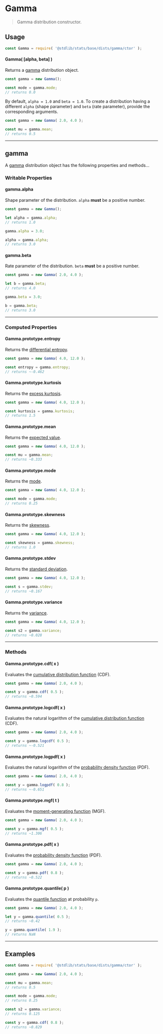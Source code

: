 <!--

@license Apache-2.0

Copyright (c) 2018 The Stdlib Authors.

Licensed under the Apache License, Version 2.0 (the "License");
you may not use this file except in compliance with the License.
You may obtain a copy of the License at

   http://www.apache.org/licenses/LICENSE-2.0

Unless required by applicable law or agreed to in writing, software
distributed under the License is distributed on an "AS IS" BASIS,
WITHOUT WARRANTIES OR CONDITIONS OF ANY KIND, either express or implied.
See the License for the specific language governing permissions and
limitations under the License.

-->

# Gamma

> Gamma distribution constructor.

<!-- Section to include introductory text. Make sure to keep an empty line after the intro `section` element and another before the `/section` close. -->

<section class="intro">

</section>

<!-- /.intro -->

<!-- Package usage documentation. -->

<section class="usage">

## Usage

```javascript
const Gamma = require( '@stdlib/stats/base/dists/gamma/ctor' );
```

#### Gamma( \[alpha, beta] )

Returns a [gamma][gamma-distribution] distribution object.

```javascript
const gamma = new Gamma();

const mode = gamma.mode;
// returns 0.0
```

By default, `alpha = 1.0` and `beta = 1.0`. To create a distribution having a different `alpha` (shape parameter) and `beta` (rate parameter), provide the corresponding arguments.

```javascript
const gamma = new Gamma( 2.0, 4.0 );

const mu = gamma.mean;
// returns 0.5
```

* * *

## gamma

A [gamma][gamma-distribution] distribution object has the following properties and methods...

### Writable Properties

#### gamma.alpha

Shape parameter of the distribution. `alpha` **must** be a positive number.

```javascript
const gamma = new Gamma();

let alpha = gamma.alpha;
// returns 1.0

gamma.alpha = 3.0;

alpha = gamma.alpha;
// returns 3.0
```

#### gamma.beta

Rate parameter of the distribution. `beta` **must** be a positive number.

```javascript
const gamma = new Gamma( 2.0, 4.0 );

let b = gamma.beta;
// returns 4.0

gamma.beta = 3.0;

b = gamma.beta;
// returns 3.0
```

* * *

### Computed Properties

#### Gamma.prototype.entropy

Returns the [differential entropy][entropy].

```javascript
const gamma = new Gamma( 4.0, 12.0 );

const entropy = gamma.entropy;
// returns ~-0.462
```

#### Gamma.prototype.kurtosis

Returns the [excess kurtosis][kurtosis].

```javascript
const gamma = new Gamma( 4.0, 12.0 );

const kurtosis = gamma.kurtosis;
// returns 1.5
```

#### Gamma.prototype.mean

Returns the [expected value][expected-value].

```javascript
const gamma = new Gamma( 4.0, 12.0 );

const mu = gamma.mean;
// returns ~0.333
```

#### Gamma.prototype.mode

Returns the [mode][mode].

```javascript
const gamma = new Gamma( 4.0, 12.0 );

const mode = gamma.mode;
// returns 0.25
```

#### Gamma.prototype.skewness

Returns the [skewness][skewness].

```javascript
const gamma = new Gamma( 4.0, 12.0 );

const skewness = gamma.skewness;
// returns 1.0
```

#### Gamma.prototype.stdev

Returns the [standard deviation][standard-deviation].

```javascript
const gamma = new Gamma( 4.0, 12.0 );

const s = gamma.stdev;
// returns ~0.167
```

#### Gamma.prototype.variance

Returns the [variance][variance].

```javascript
const gamma = new Gamma( 4.0, 12.0 );

const s2 = gamma.variance;
// returns ~0.028
```

* * *

### Methods

#### Gamma.prototype.cdf( x )

Evaluates the [cumulative distribution function][cdf] (CDF).

```javascript
const gamma = new Gamma( 2.0, 4.0 );

const y = gamma.cdf( 0.5 );
// returns ~0.594
```

#### Gamma.prototype.logcdf( x )

Evaluates the natural logarithm of the [cumulative distribution function][cdf] (CDF).

```javascript
const gamma = new Gamma( 2.0, 4.0 );

const y = gamma.logcdf( 0.5 );
// returns ~-0.521
```

#### Gamma.prototype.logpdf( x )

Evaluates the natural logarithm of the [probability density function][pdf] (PDF).

```javascript
const gamma = new Gamma( 2.0, 4.0 );

const y = gamma.logpdf( 0.8 );
// returns ~-0.651
```

#### Gamma.prototype.mgf( t )

Evaluates the [moment-generating function][mgf] (MGF).

```javascript
const gamma = new Gamma( 2.0, 4.0 );

const y = gamma.mgf( 0.5 );
// returns ~1.306
```

#### Gamma.prototype.pdf( x )

Evaluates the [probability density function][pdf] (PDF).

```javascript
const gamma = new Gamma( 2.0, 4.0 );

const y = gamma.pdf( 0.8 );
// returns ~0.522
```

#### Gamma.prototype.quantile( p )

Evaluates the [quantile function][quantile-function] at probability `p`.

```javascript
const gamma = new Gamma( 2.0, 4.0 );

let y = gamma.quantile( 0.5 );
// returns ~0.42

y = gamma.quantile( 1.9 );
// returns NaN
```

</section>

<!-- /.usage -->

<!-- Package usage notes. Make sure to keep an empty line after the `section` element and another before the `/section` close. -->

<section class="notes">

</section>

<!-- /.notes -->

<!-- Package usage examples. -->

* * *

<section class="examples">

## Examples

<!-- eslint no-undef: "error" -->

```javascript
const Gamma = require( '@stdlib/stats/base/dists/gamma/ctor' );

const gamma = new Gamma( 2.0, 4.0 );

const mu = gamma.mean;
// returns 0.5

const mode = gamma.mode;
// returns 0.25

const s2 = gamma.variance;
// returns 0.125

const y = gamma.cdf( 0.8 );
// returns ~0.829
```

</section>

<!-- /.examples -->

<!-- Section to include cited references. If references are included, add a horizontal rule *before* the section. Make sure to keep an empty line after the `section` element and another before the `/section` close. -->

<section class="references">

</section>

<!-- /.references -->

<!-- Section for related `stdlib` packages. Do not manually edit this section, as it is automatically populated. -->

<section class="related">

</section>

<!-- /.related -->

<!-- Section for all links. Make sure to keep an empty line after the `section` element and another before the `/section` close. -->

<section class="links">

[gamma-distribution]: https://en.wikipedia.org/wiki/Gamma_distribution

[cdf]: https://en.wikipedia.org/wiki/Cumulative_distribution_function

[mgf]: https://en.wikipedia.org/wiki/Moment-generating_function

[pdf]: https://en.wikipedia.org/wiki/Probability_density_function

[quantile-function]: https://en.wikipedia.org/wiki/Quantile_function

[entropy]: https://en.wikipedia.org/wiki/Entropy_%28information_theory%29

[expected-value]: https://en.wikipedia.org/wiki/Expected_value

[kurtosis]: https://en.wikipedia.org/wiki/Kurtosis

[mode]: https://en.wikipedia.org/wiki/Mode_%28statistics%29

[skewness]: https://en.wikipedia.org/wiki/Skewness

[standard-deviation]: https://en.wikipedia.org/wiki/Standard_deviation

[variance]: https://en.wikipedia.org/wiki/Variance

</section>

<!-- /.links -->
